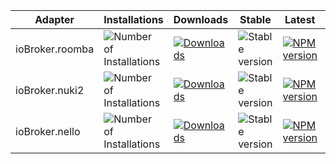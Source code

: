 | Adapter | Installations | Downloads | Stable | Latest | Travis |
| - | - | - | - | - | - |
| ioBroker.roomba | ![Number of Installations](http://iobroker.live/badges/roomba-installed.svg) | [![Downloads](https://img.shields.io/npm/dm/iobroker.roomba.svg)](https://www.npmjs.com/package/iobroker.roomba) | ![Stable version](http://iobroker.live/badges/roomba-stable.svg) | [![NPM version](http://img.shields.io/npm/v/iobroker.roomba.svg)](https://www.npmjs.com/package/iobroker.roomba) | [![Travis CI](https://travis-ci.org/Zefau/ioBroker.roomba.svg?branch=master)](https://travis-ci.org/Zefau/ioBroker.roomba) |
| ioBroker.nuki2 | ![Number of Installations](http://iobroker.live/badges/nuki2-installed.svg) | [![Downloads](https://img.shields.io/npm/dm/iobroker.nuki2.svg)](https://www.npmjs.com/package/iobroker.nuki2) | ![Stable version](http://iobroker.live/badges/nuki2-stable.svg) | [![NPM version](http://img.shields.io/npm/v/iobroker.nuki2.svg)](https://www.npmjs.com/package/iobroker.nuki2) | [![Travis CI](https://travis-ci.org/Zefau/ioBroker.nuki2.svg?branch=master)](https://travis-ci.org/Zefau/ioBroker.nuki2) |
| ioBroker.nello | ![Number of Installations](http://iobroker.live/badges/nello-installed.svg) | [![Downloads](https://img.shields.io/npm/dm/iobroker.nello.svg)](https://www.npmjs.com/package/iobroker.nello) | ![Stable version](http://iobroker.live/badges/nello-stable.svg) | [![NPM version](http://img.shields.io/npm/v/iobroker.nello.svg)](https://www.npmjs.com/package/iobroker.nello) | [![Travis CI](https://travis-ci.org/Zefau/ioBroker.nello.svg?branch=master)](https://travis-ci.org/Zefau/ioBroker.nello) |

